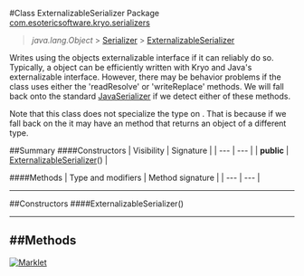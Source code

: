 #Class ExternalizableSerializer
Package [com.esotericsoftware.kryo.serializers](README.md)<br>

> *java.lang.Object* > [Serializer](../Serializer.md) > [ExternalizableSerializer](ExternalizableSerializer.md)



Writes using the objects externalizable interface if it can reliably do so. Typically, a object can be efficiently written
 with Kryo and Java's externalizable interface. However, there may be behavior problems if the class uses either the
 'readResolve' or 'writeReplace' methods. We will fall back onto the standard [JavaSerializer](JavaSerializer.md) if we detect either of
 these methods.
 <p/>
 Note that this class does not specialize the type on . That is because if we fall back on the
  it may have an  method that returns an object of a different type.


##Summary
####Constructors
| Visibility | Signature |
| --- | --- |
| **public** | [ExternalizableSerializer](#externalizableserializer)() |

####Methods
| Type and modifiers | Method signature |
| --- | --- |

---


##Constructors
####ExternalizableSerializer()
> 


---


##Methods
---

[![Marklet](https://img.shields.io/badge/Generated%20by-Marklet-green.svg)](https://github.com/Faylixe/marklet)